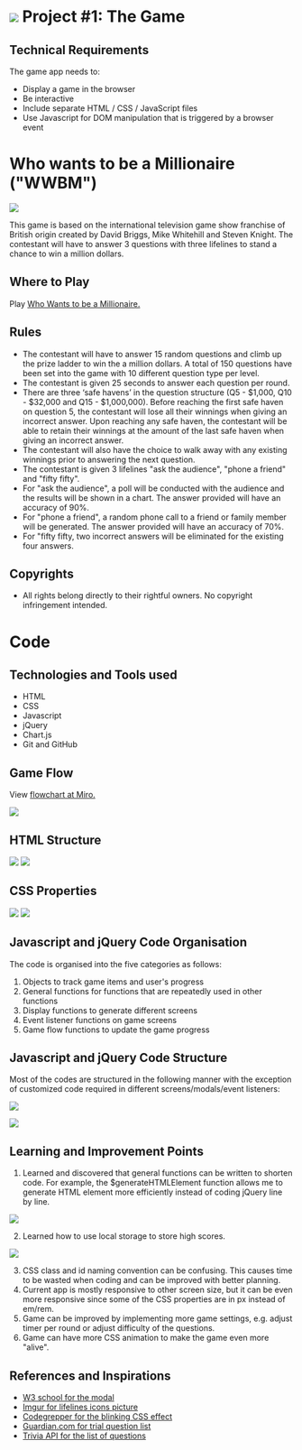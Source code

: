 # ![](./img/readme/ga_logo.svg) Project #1: The Game

## Technical Requirements
The game app needs to:
- Display a game in the browser
- Be interactive
- Include separate HTML / CSS / JavaScript files
- Use Javascript for DOM manipulation that is triggered by a browser event

# Who wants to be a Millionaire ("WWBM")
<img src="./img/readme/wwbm-wallpaper.jpeg"/>

This game is based on the international television game show franchise of British origin created by David Briggs, Mike Whitehill and Steven Knight. The contestant will have to answer 3 questions with three lifelines to stand a chance to win a million dollars.

## Where to Play
Play [Who Wants to be a Millionaire.](https://wwbm.vercel.app/)

## Rules
- The contestant will have to answer 15 random questions and climb up the prize ladder to win the a million dollars. A total of 150 questions have been set into the game with 10 different question type per level.
- The contestant is given 25 seconds to answer each question per round.
- There are three ‘safe havens’ in the question structure (Q5 - $1,000, Q10 - $32,000 and Q15 - $1,000,000). Before reaching the first safe haven on question 5, the contestant will lose all their winnings when giving an incorrect answer. Upon reaching any safe haven, the contestant will be able to retain their winnings at the amount of the last safe haven when giving an incorrect answer.
- The contestant will also have the choice to walk away with any existing winnings prior to answering the next question.
- The contestant is given 3 lifelines "ask the audience", "phone a friend" and "fifty fifty".
- For "ask the audience", a poll will be conducted with the audience and the results will be shown in a chart. The answer provided will have an accuracy of 90%.
- For "phone a friend", a random phone call to a friend or family member will be generated. The answer provided will have an accuracy of 70%.
- For "fifty fifty, two incorrect answers will be eliminated for the existing four answers.

## Copyrights
- All rights belong directly to their rightful owners. No copyright infringement intended.

# Code
## Technologies and Tools used
- HTML
- CSS
- Javascript
- jQuery
- Chart.js
- Git and GitHub

## Game Flow
View [flowchart at Miro.](https://miro.com/app/board/uXjVPccHgUw=/?share_link_id=161052720807)

<img src="./img/readme/wwbm-flowchart.png"/>

## HTML Structure
<img src="./img/readme/html-structure-1.png"/>
<img src="./img/readme/html-structure-2.png"/>

## CSS Properties
<img src="./img/readme/css-1.png"/>
<img src="./img/readme/css-2.png"/>

## Javascript and jQuery Code Organisation
The code is organised into the five categories as follows:
1. Objects to track game items and user's progress
2. General functions for functions that are repeatedly used in other functions
3. Display functions to generate different screens
4. Event listener functions on game screens
5. Game flow functions to update the game progress

## Javascript and jQuery Code Structure
Most of the codes are structured in the following manner with the exception of customized code required in different screens/modals/event listeners:
<p align="left"><img src="./img/readme/js-structure-1.png"/></p>
<p align="left"><img src="./img/readme/js-structure-2.png"/></p>

## Learning and Improvement Points
1. Learned and discovered that general functions can be written to shorten code. For example, the $generateHTMLElement function allows me to generate HTML element more efficiently instead of coding jQuery line by line.
<p align="left"><img src="./img/readme/generalhtmlelement.png"/></p>

2. Learned how to use local storage to store high scores.
<p align="left"><img src="./img/readme/local-storage.png"/></p>

3. CSS class and id naming convention can be confusing. This causes time to be wasted when coding and can be improved with better planning.
4. Current app is mostly responsive to other screen size, but it can be even more responsive since some of the CSS properties are in px instead of em/rem.
5. Game can be improved by implementing more game settings, e.g. adjust timer per round or adjust difficulty of the questions.
6. Game can have more CSS animation to make the game even more "alive".

## References and Inspirations
- [W3 school for the modal](https://www.w3schools.com/howto/tryit.asp?filename=tryhow_css_modal2)
- [Imgur for lifelines icons picture](https://imgur.com/sQvoOhJ)
- [Codegrepper for the blinking CSS effect](https://www.codegrepper.com/code-examples/css/how+to+make+a+box+blink+in+css)
- [Guardian.com for trial question list](https://www.theguardian.com/tv-and-radio/ng-interactive/2020/sep/12/who-wants-to-be-a-millionaire-jackpot-questions-quiz-yourself)
- [Trivia API for the list of questions](https://the-trivia-api.com/search/)